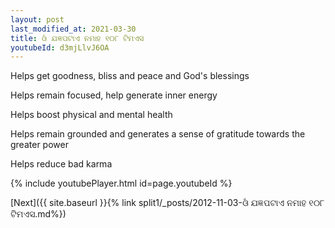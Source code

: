 ```yaml
---
layout: post
last_modified_at: 2021-03-30
title: ଓଁ ଯଜ୍ଞପଟାଏ ନମାହ ୧୦୮ ଟିମଏସ
youtubeId: d3mjLlvJ6OA
---
```

 
 
Helps get goodness, bliss and peace and God's blessings
 
Helps remain focused, help generate inner energy 
 
Helps boost physical and mental health 
 
Helps remain grounded and generates a sense of gratitude towards the greater power 
 
Helps reduce bad karma
 
 
 
 


{% include youtubePlayer.html id=page.youtubeId %}
 
[Next]({{ site.baseurl }}{% link  split1/_posts/2012-11-03-ଓଁ ଯଜ୍ଞପଟାଏ ନମାହ ୧୦୮ ଟିମଏସ.md%})
 

